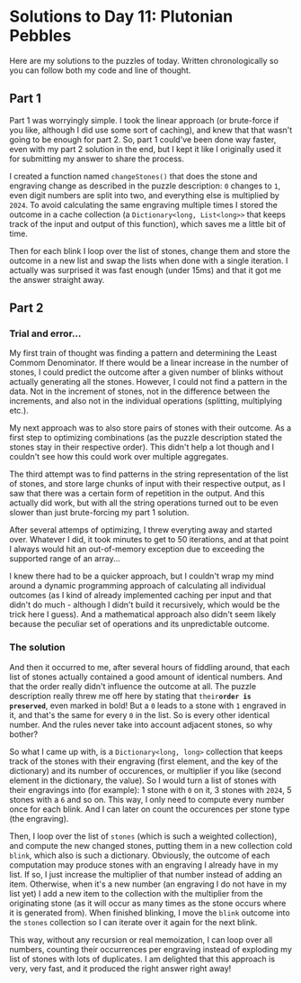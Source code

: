 # Solutions to Day 11: Plutonian Pebbles

Here are my solutions to the puzzles of today. Written chronologically so you can follow both my code and line of thought.

## Part 1

Part 1 was worryingly simple. I took the linear approach (or brute-force if you like, although I did use some sort of caching), and knew that that wasn't going to be enough for part 2. So, part 1 could've been done way faster, even with my part 2 solution in the end, but I kept it like I originally used it for submitting my answer to share the process.

I created a function named `changeStones()` that does the stone and engraving change as described in the puzzle description: `0` changes to `1`, even digit numbers are split into two, and everything else is multiplied by `2024`. To avoid calculating the same engraving multiple times I stored the outcome in a cache collection (a `Dictionary<long, List<long>>` that keeps track of the input and output of this function), which saves me a little bit of time.

Then for each blink I loop over the list of stones, change them and store the outcome in a new list and swap the lists when done with a single iteration. I actually was surprised it was fast enough (under 15ms) and that it got me the answer straight away.

## Part 2

### Trial and error...
My first train of thought was finding a pattern and determining the Least Commom Denominator. If there would be a linear increase in the number of stones, I could predict the outcome after a given number of blinks without actually generating all the stones. However, I could not find a pattern in the data. Not in the increment of stones, not in the difference between the increments, and also not in the individual operations (splitting, multiplying etc.).

My next approach was to also store pairs of stones with their outcome. As a first step to optimizing combinations (as the puzzle description stated the stones stay in their respective order). This didn't help a lot though and I couldn't see how this could work over multiple aggregates.

The third attempt was to find patterns in the string representation of the list of stones, and store large chunks of input with their respective output, as I saw that there was a certain form of repetition in the output. And this actually did work, but with all the string operations turned out to be even slower than just brute-forcing my part 1 solution.

After several attemps of optimizing, I threw everyting away and started over. Whatever I did, it took minutes to get to 50 iterations, and at that point I always would hit an out-of-memory exception due to exceeding the supported range of an array...

I knew there had to be a quicker approach, but I couldn't wrap my mind around a dynamic programming approach of calculating all individual outcomes (as I kind of already implemented caching per input and that didn't do much - although I didn't build it recursively, which would be the trick here I guess). And a mathematical approach also didn't seem likely because the peculiar set of operations and its unpredictable outcome.

### The solution
And then it occurred to me, after several hours of fiddling around, that each list of stones actually contained a good amount of identical numbers. And that the order really didn't influence the outcome at all. The puzzle description really threw me off here by stating that `their`**`order is preserved`**, even marked in bold! But a `0` leads to a stone with `1` engraved in it, and that's the same for every `0` in the list. So is every other identical number. And the rules never take into account adjacent stones, so why bother?

So what I came up with, is a `Dictionary<long, long>` collection that keeps track of the stones with their engraving (first element, and the key of the dictionary) and its number of occurences, or multiplier if you like (second element in the dictionary, the value). So I would turn a list of stones with their engravings into (for example): 1 stone with `0` on it, 3 stones with `2024`, 5 stones with a `6` and so on. This way, I only need to compute every number once for each blink. And I can later on count the occurences per stone type (the engraving).

Then, I loop over the list of `stones` (which is such a weighted collection), and compute the new changed stones, putting them in a new collection cold `blink`, which also is such a dictionary. Obviously, the outcome of each computation may produce stones with an engraving I already have in my list. If so, I just increase the multiplier of that number instead of adding an item. Otherwise, when it's a new number (an engraving I do not have in my list yet) I add a new item to the collection with the multiplier from the originating stone (as it will occur as many times as the stone occurs where it is generated from). When finished blinking, I move the `blink` outcome into the `stones` collection so I can iterate over it again for the next blink.

This way, without any recursion or real memoization, I can loop over all numbers, counting their occurrences per engraving instead of exploding my list of stones with lots of duplicates. I am delighted that this approach is very, very fast, and it produced the right answer right away!